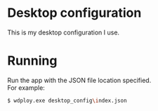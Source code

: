 # Desktop configuration
This is my desktop configuration I use.
# Running
Run the app with the JSON file location specified.  
For example:
```bash
$ wdploy.exe desktop_config\index.json
```